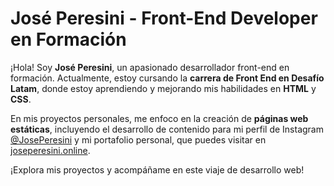 # José Peresini - Front-End Developer en Formación

¡Hola! Soy **José Peresini**, un apasionado desarrollador front-end en formación. Actualmente, estoy cursando la **carrera de Front End en Desafío Latam**, donde estoy aprendiendo y mejorando mis habilidades en **HTML** y **CSS**.

En mis proyectos personales, me enfoco en la creación de **páginas web estáticas**, incluyendo el desarrollo de contenido para mi perfil de Instagram [@JosePeresini](https://www.instagram.com/joseperesini) y mi portafolio personal, que puedes visitar en [joseperesini.online](https://joseperesini.online).

¡Explora mis proyectos y acompáñame en este viaje de desarrollo web!
